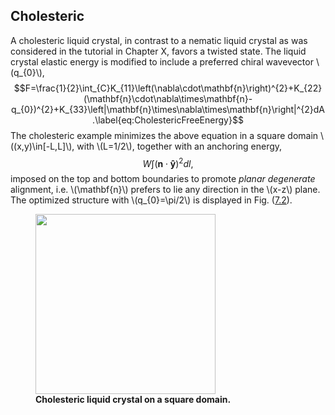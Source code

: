 ## Cholesteric

A cholesteric liquid crystal, in contrast to a nematic liquid crystal as
was considered in the tutorial in Chapter X, favors a twisted state. The
liquid crystal elastic energy is modified to include a preferred chiral
wavevector \\(q_{0}\\),
$$F=\frac{1}{2}\int_{C}K_{11}\left(\nabla\cdot\mathbf{n}\right)^{2}+K_{22}(\mathbf{n}\cdot\nabla\times\mathbf{n}-q_{0})^{2}+K_{33}\left|\mathbf{n}\times\nabla\times\mathbf{n}\right|^{2}dA.\label{eq:CholestericFreeEnergy}$$
The cholesteric example minimizes the above equation in a square domain
\\((x,y)\in[-L,L]\\), with \\(L=1/2\\), together with an anchoring energy,
$$W\int(\mathbf{n}\cdot\mathbf{\hat{y}})^{2}dl,$$ imposed on the top and
bottom boundaries to promote *planar degenerate* alignment, i.e.
\\(\mathbf{n}\\) prefers to lie any direction in the \\(x-z\\) plane. The
optimized structure with \\(q_{0}=\pi/2\\) is displayed in Fig.
([7.2](#fig:Cholesteric)).

<figure id="fig:Cholesteric">
<div class="centering">
<img src="../Figures/ExamplesChapter/cholesteric/cholesteric.png"
style="width:3in" />
</div>
<figcaption><span id="fig:Cholesteric"
label="fig:Cholesteric"></span><strong>Cholesteric liquid crystal on a
square domain.</strong></figcaption>
</figure>
